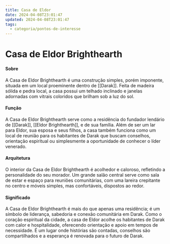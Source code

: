 ```yaml
---
title: Casa de Eldor
date: 2024-04-08T23:01:47
updated: 2024-04-08T23:01:47
tags:
  - categoria/pontos-de-interesse
---
```


# Casa de Eldor Brighthearth
#### Sobre

A Casa de Eldor Brighthearth é uma construção simples, porém imponente, situada em um local proeminente dentro de [[Darak]]. Feita de madeira sólida e pedra local, a casa possui um telhado inclinado e janelas adornadas com vitrais coloridos que brilham sob a luz do sol.

#### Função

A Casa de Eldor Brighthearth serve como a residência do fundador lendário de [[Darak]], [[Eldor Brighthearth]], e de sua família. Além de ser um lar para Eldor, sua esposa e seus filhos, a casa também funciona como um local de reunião para os habitantes de Darak que buscam conselhos, orientação espiritual ou simplesmente a oportunidade de conhecer o líder venerado.

#### Arquitetura

O interior da Casa de Eldor Brighthearth é acolhedor e caloroso, refletindo a personalidade do seu morador. Um grande salão central serve como sala de estar e espaço para reuniões comunitárias, com uma lareira crepitante no centro e móveis simples, mas confortáveis, dispostos ao redor.

#### Significado

A Casa de Eldor Brighthearth é mais do que apenas uma residência; é um símbolo de liderança, sabedoria e conexão comunitária em Darak. Como o coração espiritual da cidade, a casa de Eldor acolhe os habitantes de Darak com calor e hospitalidade, oferecendo orientação e apoio em tempos de necessidade. É um lugar onde histórias são contadas, conselhos são compartilhados e a esperança é renovada para o futuro de Darak.
